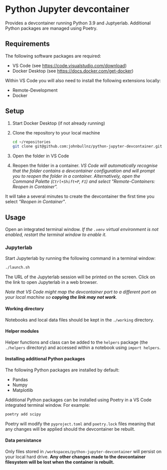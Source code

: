 # Python Jupyter devcontainer

Provides a devcontainer running Python 3.9 and Juptyerlab. Additional Python packages are managed using Poetry.

## Requirements

The following software packages are required:
- VS Code (see https://code.visualstudio.com/download)
- Docker Desktop (see https://docs.docker.com/get-docker)

Within VS Code you will also need to install the following extensions locally:
- Remote-Development
- Docker


## Setup

1. Start Docker Desktop (if not already running)
1. Clone the repository to your local machine

    ```bash
    cd ~/repositories
    git clone git@github.com:johnbullnz/python-jupyter-devcontainer.git
    ```

1. Open the folder in VS Code
1. Reopen the folder in a container. *VS Code will automatically recognise that the folder contains a devcontainer configuration and will prompt you to reopen the folder in a container. Alternatively, open the Command Palette (`Ctrl+Shift+P`, `F1`) and select "Remote-Containers: Reopen in Container".*

It will take a several minutes to create the devcontainer the first time you select *"Reopen in Container"*.


## Usage

Open an integrated terminal window. *If the `.venv` virtual environment is not enabled, restart the terminal window to enable it.*

### Jupyterlab

Start Jupyterlab by running the following command in a terminal window:

```bash
./launch.sh
```

The URL of the Jupyterlab session will be printed on the screen. Click on the link to open Jupyterlab in a web browser.

*Note that VS Code might map the devcontainer port to a different port on your local machine so **copying the link may not work**.*

#### Working directory

Notebooks and local data files should be kept in the `./working` directory.

#### Helper modules

Helper functions and class can be added to the `helpers` package (the `./helpers` directory) and accessed within a notebook using `import helpers`.

#### Installing additional Python packages

The following Python packages are installed by default:

- Pandas
- Numpy
- Matplotlib

Additional Python packages can be installed using Poetry in a VS Code integrated terminal window. For example:

```bash
poetry add scipy
```

Poetry will modify the `pyproject.toml` and `poetry.lock` files meaning that any changes will be applied should the devcontainer be rebuilt.

#### Data persistance

Only files stored in `/workspaces/python-jupyter-devcontainer` will persist on your local hard drive. **Any other changes made to the devcontainer filesystem will be lost when the container is rebuilt.**
